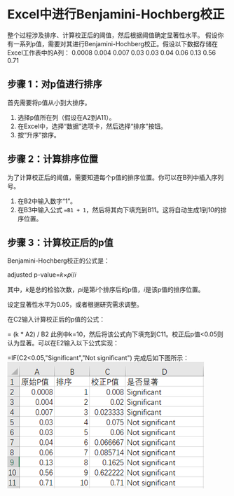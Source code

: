 # Excel中进行Benjamini-Hochberg校正

整个过程涉及排序、计算校正后的阈值，然后根据阈值确定显著性水平。
假设你有一系列p值，需要对其进行Benjamini-Hochberg校正。假设以下数据存储在Excel工作表中的A列：
0.0008
0.004
0.007
0.03
0.03
0.04
0.06
0.13
0.56
0.71

## 步骤 1：对p值进行排序
首先需要将p值从小到大排序。
1. 选择p值所在列（假设在A2到A11）。
2. 在Excel中，选择“数据”选项卡，然后选择“排序”按钮。
3. 按“升序”排序。

## 步骤 2：计算排序位置
为了计算校正后的阈值，需要知道每个p值的排序位置。你可以在B列中插入序列号。
1. 在B2中输入数字“1”。
2. 在B3中输入公式 `=B1 + 1`，然后将其向下填充到B11。这将自动生成1到10的排序位置。

## 步骤 3：计算校正后的p值

Benjamini-Hochberg校正的公式是：

adjusted p-value=𝑘×𝑝𝑖/𝑖

其中，𝑘是总的检验次数，𝑝𝑖是第𝑖个排序后的p值，𝑖是该p值的排序位置。

设定显著性水平为0.05，或者根据研究需求调整。

在C2输入计算校正后的p值的公式：

= (k * A2) / B2
此例中k=10，然后将该公式向下填充到C11。校正后p值<0.05则认为显著。可以在E2输入以下公式实现：

=IF(C2<0.05,"Significant","Not significant")
完成后如下图所示：
![alt text](../Images/excel-p.adj.png)